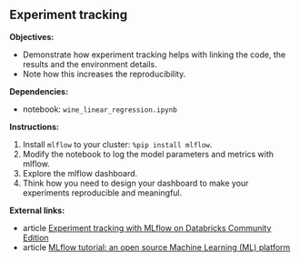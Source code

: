 ## Experiment tracking

**Objectives:**

- Demonstrate how experiment tracking helps with linking the code, the results and the environment details.
- Note how this increases the reproducibility.

**Dependencies:**

- notebook: `wine_linear_regression.ipynb`

**Instructions:**

1. Install `mlflow` to your cluster: `%pip install mlflow`.
2. Modify the notebook to log the model parameters and metrics with mlflow.
3. Explore the mlflow dashboard.
4. Think how you need to design your dashboard to make your experiments reproducible and meaningful.

**External links:**

- article [Experiment tracking with MLflow on Databricks Community Edition](https://www.adaltas.com/en/2020/09/10/databricks-community-edition-mlflow/)
- article [MLflow tutorial: an open source Machine Learning (ML) platform](https://www.adaltas.com/en/2020/03/23/mlflow-open-source-ml-platform-tutorial/)
